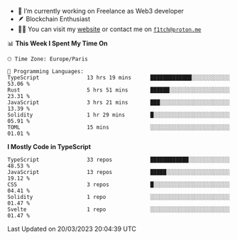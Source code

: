- 🔭 I’m currently working on Freelance as Web3 developer
- 🪶 Blockchain Enthusiast
- 👨‍💻 You can visit my [website](https://f1tch.xyz) or contact me on [`f1tch@proton.me`](mailto:f1tch@proton.me)

<!--START_SECTION:waka-->
📊 **This Week I Spent My Time On** 

```text
🕑︎ Time Zone: Europe/Paris

💬 Programming Languages: 
TypeScript               13 hrs 19 mins      █████████████░░░░░░░░░░░░   53.06 % 
Rust                     5 hrs 51 mins       ██████░░░░░░░░░░░░░░░░░░░   23.31 % 
JavaScript               3 hrs 21 mins       ███░░░░░░░░░░░░░░░░░░░░░░   13.39 % 
Solidity                 1 hr 29 mins        █░░░░░░░░░░░░░░░░░░░░░░░░   05.91 % 
TOML                     15 mins             ░░░░░░░░░░░░░░░░░░░░░░░░░   01.01 % 
```

**I Mostly Code in TypeScript** 

```text
TypeScript               33 repos            ████████████░░░░░░░░░░░░░   48.53 % 
JavaScript               13 repos            █████░░░░░░░░░░░░░░░░░░░░   19.12 % 
CSS                      3 repos             █░░░░░░░░░░░░░░░░░░░░░░░░   04.41 % 
Solidity                 1 repo              ░░░░░░░░░░░░░░░░░░░░░░░░░   01.47 % 
Svelte                   1 repo              ░░░░░░░░░░░░░░░░░░░░░░░░░   01.47 % 
```




 Last Updated on 20/03/2023 20:04:39 UTC
<!--END_SECTION:waka-->
